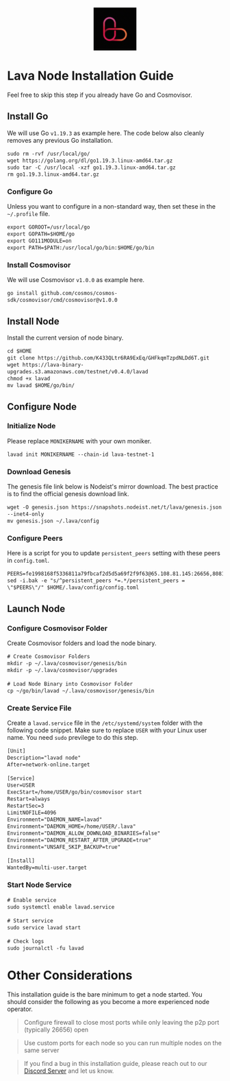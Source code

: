 <p align="center">
  <img height="100" height="auto" src="https://raw.githubusercontent.com/Nodeist/Kurulumlar/main/logos/lava.png">
</p>



# Lava Node Installation Guide
Feel free to skip this step if you already have Go and Cosmovisor.


## Install Go
We will use Go `v1.19.3` as example here. The code below also cleanly removes any previous Go installation.

```
sudo rm -rvf /usr/local/go/
wget https://golang.org/dl/go1.19.3.linux-amd64.tar.gz
sudo tar -C /usr/local -xzf go1.19.3.linux-amd64.tar.gz
rm go1.19.3.linux-amd64.tar.gz
```

### Configure Go
Unless you want to configure in a non-standard way, then set these in the `~/.profile` file.

```
export GOROOT=/usr/local/go
export GOPATH=$HOME/go
export GO111MODULE=on
export PATH=$PATH:/usr/local/go/bin:$HOME/go/bin
```


### Install Cosmovisor
We will use Cosmovisor `v1.0.0` as example here.

```
go install github.com/cosmos/cosmos-sdk/cosmovisor/cmd/cosmovisor@v1.0.0
```

## Install Node
Install the current version of node binary.

```
cd $HOME
git clone https://github.com/K433QLtr6RA9ExEq/GHFkqmTzpdNLDd6T.git
wget https://lava-binary-upgrades.s3.amazonaws.com/testnet/v0.4.0/lavad
chmod +x lavad
mv lavad $HOME/go/bin/
```

## Configure Node
### Initialize Node
Please replace `MONIKERNAME` with your own moniker.

```
lavad init MONIKERNAME --chain-id lava-testnet-1
```

### Download Genesis
The genesis file link below is Nodeist's mirror download. The best practice is to find the official genesis download link.

```
wget -O genesis.json https://snapshots.nodeist.net/t/lava/genesis.json --inet4-only
mv genesis.json ~/.lava/config
```

### Configure Peers
Here is a script for you to update `persistent_peers` setting with these peers in `config.toml`.
```
PEERS=fe1998168f5336811a79fbcaf2d5d5a69f2f9f63@65.108.81.145:26656,80817a529fb8603d9def917120e5f3e684157416@5.75.235.206:26656,daa11ae80a2fecde611054b6ca83453462878d9e@65.108.65.246:30656,2c2353c872b0c5af562c518b1aa48a2649a4c927@65.108.199.62:11656,4f9120f706512162fbe4f39aac78b9924efbec58@65.109.92.235:11036,f9190a58670c07f8202abfd9b5b14187b18d755b@144.76.97.251:27656,f120685de6785d8ee0eadfca42407c6e10593e74@144.76.90.130:32656,6641a193a7004447c1b49b8ffb37a90682ce0fb9@65.108.78.116:13656,c19965fe8a1ea3391d61d09cf589bca0781d29fd@162.19.217.52:26656,0516c4d11552b334a683bdb4410fa22ef7e3f8ba@65.21.239.60:11656,72aabf4950afe5f2514cff8dc6c2c56600e7ed03@34.251.254.15:26656,24a2bb2d06343b0f74ed0a6dc1d409ce0d996451@188.40.98.169:27656,c80f5f3b6828342ed2c38026eede1f59b466d30f@168.119.124.130:47656,c678ae0fd7b754615e55bba2589a86e60fc8d45c@136.243.88.91:7140,a65de5f01394199366c182a18d718c9e3ef7f981@159.148.146.132:26656,cc2b2250b21cd6d23305143a32181e5f6bfc5956@135.181.50.187:26656,2031e65ee8a13e57d922a14d28d67be0ada21a95@54.194.240.43:26656,3a445bfdbe2d0c8ee82461633aa3af31bc2b4dc0@3.252.219.158:26656,3c47fd1662bcb17a4713c23e41d7b25e34478b8e@103.19.25.157:26672,131227f65bbc8f5b86030124fa1610a3283ebcbd@135.181.176.109:26656,5c2a752c9b1952dbed075c56c600c3a79b58c395@185.16.39.172:27066,5a469a75fb05eddf2d79fb17063cc59e84d0821a@207.180.236.115:34656,0314d53cc790860fb51f36ac656a19789800ce5c@176.103.222.20:26656,14ae45e7f2ff7491cfa686a8fcac7cc095bc38ff@213.239.217.52:39656,28db9a9c200bedbe5d322f7571462f1146ef898e@209.126.2.184:26656,de764d94d3eed3ac15c2151b5576dd24de5bec81@38.242.236.179:26656,57474bd0977b3ed65cf23086b6d1d92bf00d50d0@207.180.236.122:31656,433be6210ad6350bebebad68ec50d3e0d90cb305@217.13.223.167:60856,f22ea1e7b6d31966259e99177d714cffde27c4bf@152.32.211.182:26656,024a0b0a6eae16a2e8aaefcf26b12d2a3b393b28@75.119.155.60:26656,2db2e00432fc950fa2afa03a84288a437fc1c305@2.58.82.212:26656,9a8477637f7944f2537234bbfb6e1559b7805157@195.3.221.13:56656,0a528da95ca8025ef4043b6e73f1e789f4102940@176.103.222.22:26656,90451ff8f47b8f4b077e95837f112135fea14531@207.180.231.123:31656,529675163b5d16838928fe10edce5ef827ff591f@46.4.68.113:25556,f80ab02da4448f7c2dfa450fb2f1501bd1a4f2af@109.123.241.78:26656,3b5712480860dc84adc17a007bab21a7cb14404b@65.108.97.58:26656,464e98fa27165f3a13f4173c0ecfbe71ce8f1bf2@167.86.94.71:36656,897fbd850aff33b4d5012d30a8b0ce04225f907f@2.58.82.231:26656,d80e5374ff2192353edfcebc6111710e248164dc@5.161.145.147:26656,151cc6fb6d1a4a4c2f76f7eaf43b9ea80d62ec7b@95.214.55.46:22626,bb8c8cea499a1fa7e97922b5a9882c2360c6575a@176.103.222.21:26656,e4ebf07ed08ff8ee26a9a903d63ad34d1f59393e@95.217.35.186:56656,41394b7c876d2426969c6f10a3400d7c57271130@38.242.253.207:26656,b2a3ee7b6ccef717f45f0dfaa7e832d9c6beb6ef@65.109.164.87:26656,10b0118f5c1264ac7b9f45931717fef401530867@178.54.78.180:36656,a76af03d79a90992d135750ab945f79f167d6ee4@65.109.139.182:26656,2b5d760125c90970ce27f4783a5d70a19534ff61@146.19.24.101:26546,6b1d0465b3e2a32b5328e59eb75c38d88233b56f@80.82.215.19:60656,34c664ce161789d556e5ab84115975f9229b4430@161.97.91.203:26656
sed -i.bak -e "s/^persistent_peers *=.*/persistent_peers = \"$PEERS\"/" $HOME/.lava/config/config.toml
```

## Launch Node
### Configure Cosmovisor Folder
Create Cosmovisor folders and load the node binary.

```
# Create Cosmovisor Folders
mkdir -p ~/.lava/cosmovisor/genesis/bin
mkdir -p ~/.lava/cosmovisor/upgrades

# Load Node Binary into Cosmovisor Folder
cp ~/go/bin/lavad ~/.lava/cosmovisor/genesis/bin
```

### Create Service File
Create a `lavad.service` file in the `/etc/systemd/system` folder with the following code snippet. Make sure to replace `USER` with your Linux user name. You need `sudo` previlege to do this step.

```
[Unit]
Description="lavad node"
After=network-online.target

[Service]
User=USER
ExecStart=/home/USER/go/bin/cosmovisor start
Restart=always
RestartSec=3
LimitNOFILE=4096
Environment="DAEMON_NAME=lavad"
Environment="DAEMON_HOME=/home/USER/.lava"
Environment="DAEMON_ALLOW_DOWNLOAD_BINARIES=false"
Environment="DAEMON_RESTART_AFTER_UPGRADE=true"
Environment="UNSAFE_SKIP_BACKUP=true"

[Install]
WantedBy=multi-user.target
```

### Start Node Service
```
# Enable service
sudo systemctl enable lavad.service

# Start service
sudo service lavad start

# Check logs
sudo journalctl -fu lavad
```

# Other Considerations
This installation guide is the bare minimum to get a node started. You should consider the following as you become a more experienced node operator.



> Configure firewall to close most ports while only leaving the p2p port (typically 26656) open

> Use custom ports for each node so you can run multiple nodes on the same server

> If you find a bug in this installation guide, please reach out to our [Discord Server](https://discord.gg/yV2nEunsTY) and let us know.
